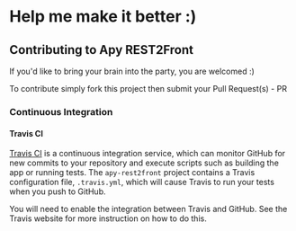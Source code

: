# Help me make it better :)

## Contributing to Apy REST2Front

If you'd like to bring your brain into the party, you are welcomed :)

To contribute simply fork this project then submit your Pull Request(s) - PR

### Continuous Integration

#### Travis CI

[Travis CI][travis] is a continuous integration service, which can monitor GitHub for new commits
to your repository and execute scripts such as building the app or running tests. The `apy-rest2front`
project contains a Travis configuration file, `.travis.yml`, which will cause Travis to run your
tests when you push to GitHub.

You will need to enable the integration between Travis and GitHub. See the Travis website for more
instruction on how to do this.

[travis]: https://travis-ci.org/
